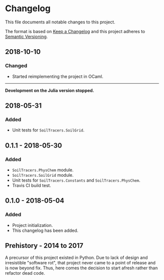 # Changelog

This file documents all notable changes to this project.

The format is based on [Keep a Changelog](http://keepachangelog.com/en/1.0.0/)
and this project adheres to [Semantic
Versioning](http://semver.org/spec/v2.0.0.html).

## 2018-10-10

### Changed

* Started reimplementing the project in OCaml.

---

**Development on the Julia version stopped.**

## 2018-05-31

### Added

* Unit tests for `SoilTracers.SoilGrid`.

## 0.1.1 - 2018-05-30

### Added

* `SoilTracers.PhysChem` module.
* `SoilTracers.SoilGrid` module.
* Unit tests for `SoilTracers.Constants` and `SoilTracers.PhysChem`.
* Travis CI build test.

## 0.1.0 - 2018-05-04

### Added

* Project initialization.
* This changelog has been added.

## Prehistory - 2014 to 2017

A precursor of this project existed in Python. Due to lack of design and
irresistible "software rot", that project never came to a point of release and
is now beyond fix. Thus, here comes the decision to start afresh rather than
refactor dead code.

